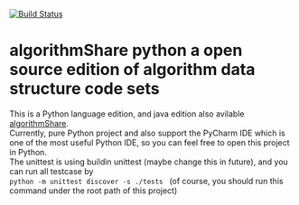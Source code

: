 [![Build Status](https://travis-ci.org/nutshellfool/algorithmShare_python.svg?branch=master)](https://travis-ci.org/nutshellfool/algorithmShare_python)
# algorithmShare python a open source edition of algorithm data structure code sets
This is a Python language edition, and java edition also avilable [algorithmShare](https://github.com/nutshellfool/algorithmShare).   
Currently, pure Python project and also support the PyCharm IDE which is one of the most useful Python IDE, so you can feel free to open this project in Python.  
The unittest is using buildin unittest (maybe change this in future),  and you can run all testcase by   
```python -m unittest discover -s ./tests ``` (of course, you should run this command under the root path of this project)

